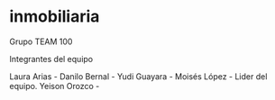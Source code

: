 # inmobiliaria
Grupo TEAM 100

Integrantes del equipo

Laura Arias - 
Danilo Bernal -
Yudi Guayara - 
Moisés López - Lider del equipo.
Yeison Orozco -

